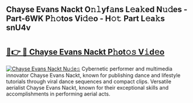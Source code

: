 ## Chayse Evans Nackt O𝚗𝚕yf𝚊ns L𝚎a𝚔ed N𝚞𝚍es - Part-6WK P𝚑𝚘tos Vi𝚍𝚎o - H𝚘𝚝 Part L𝚎a𝚔s snU4v

# <h2><a href="http://kfcw0d.oniu.top/?m=Chayse+Evans+Nackt">🔗👉 🔴 Chayse Evans Nackt P𝚑ot𝚘𝚜 V𝚒d𝚎o</a></h2>

[![Chayse Evans Nackt Nu𝚍e𝚜](https://i.imgur.com/0qMVB7G.gif)](http://kfcw0d.oniu.top/?m=Chayse+Evans+Nackt)
Cybernetic performer and multimedia innovator Chayse Evans Nackt, known for publishing dance and lifestyle tutorials through viral dance sequences and compact clips. Versatile aerialist Chayse Evans Nackt, known for their exceptional skills and accomplishments in performing aerial acts.  
